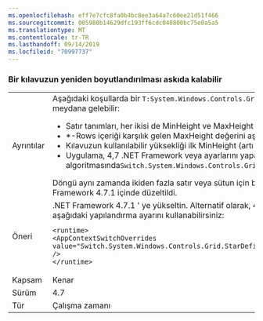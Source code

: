```yaml
---
ms.openlocfilehash: eff7e7cfc8fa0b4bc8ee3a64a7c60ee21d51f466
ms.sourcegitcommit: 005980b14629dfc193ff6cdc040800bc75e0a5a5
ms.translationtype: MT
ms.contentlocale: tr-TR
ms.lasthandoff: 09/14/2019
ms.locfileid: "70997737"
---
```

### <a name="resizing-a-grid-can-hang"></a>Bir kılavuzun yeniden boyutlandırılması askıda kalabilir

|   |   |
|---|---|
|Ayrıntılar|Aşağıdaki koşullarda bir <code>T:System.Windows.Controls.Grid</code> öğesinin düzeni sırasında sonsuz bir döngü meydana gelebilir:<ul><li>Satır tanımları, her ikisi de MinHeight ve MaxHeight bildiren iki * satırı içerir.</li><li>*-Rows içeriği karşılık gelen MaxHeight değerini aşamaz</li><li>Kılavuzun kullanılabilir yüksekliği ilk MinHeight (artı diğer tüm sabit veya otomatik satırlar) ile aşıldı</li><li>Uygulama, 4,7 .NET Framework veya ayarlarını yaparak 4,7 ayırma algoritmasında<code>Switch.System.Windows.Controls.Grid.StarDefinitionsCanExceedAvailableSpace=false</code></li></ul>Döngü aynı zamanda ikiden fazla satır veya sütun için büyük/küçük harf ile de gerçekleşir. Sorun .NET Framework 4.7.1 içinde düzeltildi.|
|Öneri|.NET Framework 4.7.1 ' ye yükseltin.  Alternatif olarak, 4,7 ayırma algoritmasına ihtiyacınız yoksa aşağıdaki yapılandırma ayarını kullanabilirsiniz:<pre><code class="lang-xml">&lt;runtime&gt;&#13;&#10;&lt;AppContextSwitchOverrides value=&quot;Switch.System.Windows.Controls.Grid.StarDefinitionsCanExceedAvailableSpace=true&quot; /&gt;&#13;&#10;&lt;/runtime&gt;&#13;&#10;</code></pre>|
|Kapsam|Kenar|
|Sürüm|4.7|
|Tür|Çalışma zamanı|
